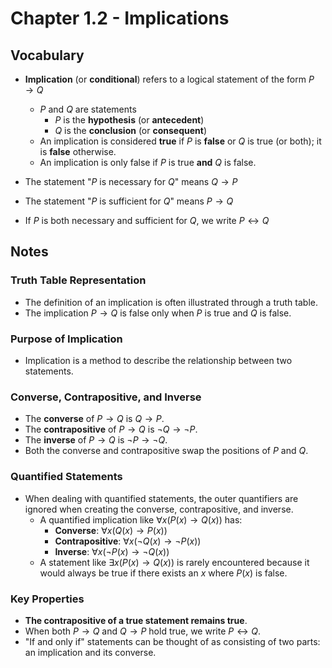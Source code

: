 # Chapter 1.2 - Implications

## Vocabulary

- **Implication** (or **conditional**) refers to a logical statement of the form $P \to Q$
    - $P$ and $Q$ are statements 
        - $P$ is the **hypothesis** (or **antecedent**)
        - $Q$ is the **conclusion** (or **consequent**)
    - An implication is considered **true** if $P$ is **false** or $Q$ is true (or both); it is **false** otherwise.
    - An implication is only false if $P$ is true **and** $Q$ is false.

- The statement "$P$ is necessary for $Q$" means $Q \to P$
- The statement "$P$ is sufficient for $Q$" means $P \to Q$
- If $P$ is both necessary and sufficient for $Q$, we write $P \leftrightarrow Q$

## Notes

### Truth Table Representation

- The definition of an implication is often illustrated through a truth table. 
- The implication $P \to Q$ is false only when $P$ is true and $Q$ is false.

### Purpose of Implication

- Implication is a method to describe the relationship between two statements.

### Converse, Contrapositive, and Inverse

- The **converse** of $P \to Q$ is $Q \to P$.
- The **contrapositive** of $P \to Q$ is $\neg Q \to \neg P$.
- The **inverse** of $P \to Q$ is $\neg P \to \neg Q$.
- Both the converse and contrapositive swap the positions of $P$ and $Q$.

### Quantified Statements

- When dealing with quantified statements, the outer quantifiers are ignored when creating the converse, contrapositive, and inverse.
    - A quantified implication like $\forall x (P(x) \to Q(x))$ has:
        - **Converse**: $\forall x (Q(x) \to P(x))$
        - **Contrapositive**: $\forall x (\neg Q(x) \to \neg P(x))$
        - **Inverse**: $\forall x (\neg P(x) \to \neg Q(x))$
    - A statement like $\exists x (P(x) \to Q(x))$ is rarely encountered because it would always be true if there exists an $x$ where $P(x)$ is false.

### Key Properties

- **The contrapositive of a true statement remains true**.
- When both $P \to Q$ and $Q \to P$ hold true, we write $P \leftrightarrow Q$.
- "If and only if" statements can be thought of as consisting of two parts: an implication and its converse.
